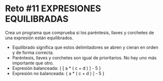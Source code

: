 # Reto #11 EXPRESIONES EQUILIBRADAS

Crea un programa que comprueba si los paréntesis, llaves y corchetes de una expresión están equilibrados.

- Equilibrado significa que estos delimitadores se abren y cieran en orden y de forma correcta.
- Paréntesis, llaves y corchetes son igual de prioritarios. No hay uno más importante que otro.
- Expresión balanceada: { [ a * ( c + d ) ] - 5 }
- Expresión no balanceada: { a \* ( c + d ) ] - 5 }
